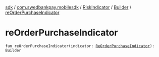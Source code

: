 [sdk](../../../index.md) / [com.swedbankpay.mobilesdk](../../index.md) / [RiskIndicator](../index.md) / [Builder](index.md) / [reOrderPurchaseIndicator](./re-order-purchase-indicator.md)

# reOrderPurchaseIndicator

`fun reOrderPurchaseIndicator(indicator: `[`ReOrderPurchaseIndicator`](../../-re-order-purchase-indicator/index.md)`): Builder`
